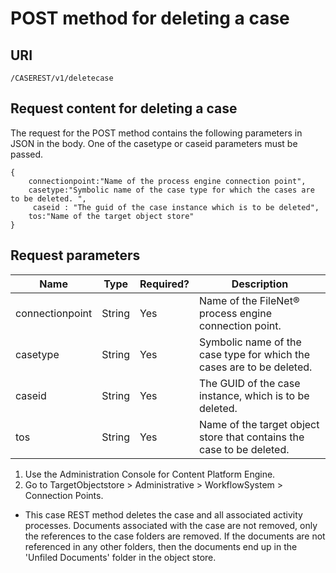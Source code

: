 # POST method for deleting a case

## URI

```
/CASEREST/v1/deletecase
```

## Request content for deleting a case

The request for the POST method contains the following parameters in JSON in the body. One of the
casetype or caseid parameters must be passed.

```
{
    connectionpoint:"Name of the process engine connection point",
    casetype:"Symbolic name of the case type for which the cases are to be deleted. ",
     caseid : "The guid of the case instance which is to be deleted",
    tos:"Name of the target object store"
}
```

## Request parameters

| Name            | Type   | Required?   | Description                                                           |
|-----------------|--------|-------------|-----------------------------------------------------------------------|
| connectionpoint | String | Yes         | Name of the  FileNet®  process engine connection point.               |
| casetype        | String | Yes         | Symbolic name of the case type for which the cases are to be deleted. |
| caseid          | String | Yes         | The GUID of the case instance, which is to be deleted.                |
| tos             | String | Yes         | Name of the target object store that contains the case to be deleted. |

1. Use the Administration Console for Content Platform
Engine.
2. Go to
TargetObjectstore > Administrative > WorkflowSystem > Connection
Points.

- This case REST method deletes the case and all associated activity processes. Documents
associated with the case are not removed, only the references to the case folders are removed. If
the documents are not referenced in any other folders, then the documents end up in the 'Unfiled
Documents' folder in the object store.